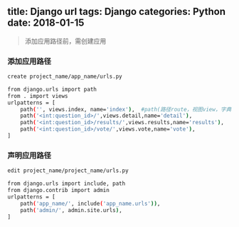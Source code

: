 title: Django url
tags: Django
categories: Python
date: 2018-01-15
---
>添加应用路径前，需创建应用


### 添加应用路径
```bash
create project_name/app_name/urls.py

from django.urls import path
from . import views
urlpatterns = [
    path('', views.index, name='index'),  #path(路径route，视图view，字典参数kwargs，url命名name)
    path('<int:question_id>/',views.detail,name='detail'),
    path('<int:question_id>/results/',views.results,name='results'),
    path('<int:question_id>/vote/',views.vote,name='vote'),
]
```
<!-- more -->

### 声明应用路径
```bash
edit project_name/project_name/urls.py

from django.urls import include, path
from django.contrib import admin
urlpatterns = [
    path('app_name/', include('app_name.urls')),
    path('admin/', admin.site.urls),
]
```
